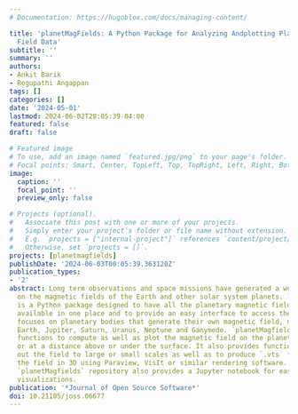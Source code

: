 ```yaml
---
# Documentation: https://hugoblox.com/docs/managing-content/

title: 'planetMagFields: A Python Package for Analyzing Andplotting Planetary Magnetic
  Field Data'
subtitle: ''
summary: ''
authors:
- Ankit Barik
- Regupathi Angappan
tags: []
categories: []
date: '2024-05-01'
lastmod: 2024-06-02T20:05:39-04:00
featured: false
draft: false

# Featured image
# To use, add an image named `featured.jpg/png` to your page's folder.
# Focal points: Smart, Center, TopLeft, Top, TopRight, Left, Right, BottomLeft, Bottom, BottomRight.
image:
  caption: ''
  focal_point: ''
  preview_only: false

# Projects (optional).
#   Associate this post with one or more of your projects.
#   Simply enter your project's folder or file name without extension.
#   E.g. `projects = ["internal-project"]` references `content/project/deep-learning/index.md`.
#   Otherwise, set `projects = []`.
projects: [planetmagfields]
publishDate: '2024-06-03T00:05:39.363120Z'
publication_types:
- '2'
abstract: Long term observations and space missions have generated a wealth of data
  on the magnetic fields of the Earth and other solar system planets. `planetMagfields`
  is a Python package designed to have all the planetary magnetic field data currently
  available in one place and to provide an easy interface to access the data. `planetMagfields`
  focuses on planetary bodies that generate their own magnetic field, namely Mercury,
  Earth, Jupiter, Saturn, Uranus, Neptune and Ganymede. `planetMagfields` provides
  functions to compute as well as plot the magnetic field on the planetary surface
  or at a distance above or under the surface. It also provides functions to filter
  out the field to large or small scales as well as to produce `.vts` files to visualize
  the field in 3D using Paraview, VisIt or similar rendering software. Lastly, the
  `planetMagfields` repository also provides a Jupyter notebook for easy interactive
  visualizations.
publication: '*Journal of Open Source Software*'
doi: 10.21105/joss.06677
---
```

